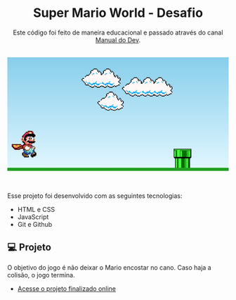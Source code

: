 <h1 align="center">Super Mario World - Desafio </h1>

<p align="center">
Este código foi feito de maneira educacional e passado através do canal <a href="https://www.youtube.com/@ManualdoDev">Manual do Dev</a>.<br/><br/>
</p>

<p align="center">
  <img alt="Preview" src="./images/preview.jpg">
</p><br/>

Esse projeto foi desenvolvido com as seguintes tecnologias:

- HTML e CSS
- JavaScript
- Git e Github

## 💻 Projeto

O objetivo do jogo é não deixar o Mario encostar no cano. Caso haja a colisão, o jogo termina.
- [Acesse o projeto finalizado online](https://luizrantunes.github.io/learning-programming/marioworld-challenge)
